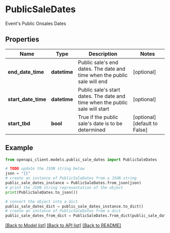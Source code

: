 # PublicSaleDates

Event's Public Onsales Dates

## Properties

Name | Type | Description | Notes
------------ | ------------- | ------------- | -------------
**end_date_time** | **datetime** | Public sale&#39;s end dates. The date and time when the public sale will end | [optional] 
**start_date_time** | **datetime** | Public sale&#39;s start dates. The date and time when the public sale will start | [optional] 
**start_tbd** | **bool** | True if the public sale&#39;s date is to be determined | [optional] [default to False]

## Example

```python
from openapi_client.models.public_sale_dates import PublicSaleDates

# TODO update the JSON string below
json = "{}"
# create an instance of PublicSaleDates from a JSON string
public_sale_dates_instance = PublicSaleDates.from_json(json)
# print the JSON string representation of the object
print(PublicSaleDates.to_json())

# convert the object into a dict
public_sale_dates_dict = public_sale_dates_instance.to_dict()
# create an instance of PublicSaleDates from a dict
public_sale_dates_from_dict = PublicSaleDates.from_dict(public_sale_dates_dict)
```
[[Back to Model list]](../README.md#documentation-for-models) [[Back to API list]](../README.md#documentation-for-api-endpoints) [[Back to README]](../README.md)


